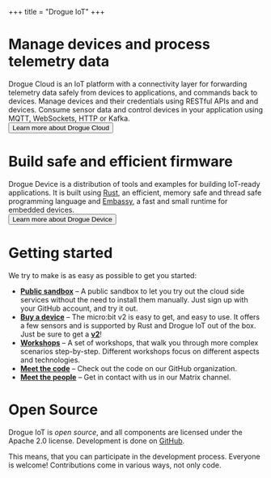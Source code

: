 +++
title = "Drogue IoT"
+++


<div class="feature_wrapper edges text secondary">

<div class="feature_column secondary">
<h1>Manage devices and process telemetry data</h1>
<div class="column_text">
Drogue Cloud is an IoT platform with a connectivity layer for forwarding telemetry data safely from devices to applications, and commands back to devices. Manage devices and their credentials using RESTful APIs and and devices. Consume sensor data and control devices in your application using MQTT, WebSockets, HTTP or Kafka.
</div>

<div class="column_button">
<a href="https://book.drogue.io/drogue-cloud/dev/index.html"><button class="mediumbutton">Learn more about Drogue Cloud</button></a>
</div>

</div>
<div class="feature_column secondary">
<h1>Build safe and efficient firmware</h1>
<div class="column_text">
Drogue Device is a distribution of tools and examples for building IoT-ready applications. It is built using <a href="https://www.rust-lang.org">Rust</a>, an efficient, memory safe and thread safe programming language and
<a href="https://embassy.dev">Embassy</a>, a fast and small runtime for embedded devices.
</div>

<div class="column_button">
<a href="https://book.drogue.io/drogue-device/dev/index.html"><button class="mediumbutton">Learn more about Drogue Device</button></a>
</div>
</div>

</div>

<div class="bodycontent text">
<h1>Getting started</h1>
We try to make is as easy as possible to get you started:

* **[Public sandbox](https://sandbox.drogue.cloud)** – A public sandbox to let you try out the cloud side services without the need to install them manually. Just sign up with your GitHub account, and try it out.
* **[Buy a device](https://microbit.org/buy/?version=microbitV2)** – The micro:bit v2 is easy to get, and easy to use. It offers a few sensors and is supported by Rust and Drogue IoT out of the box. Just be sure to get a <u>**v2**</u>!
* **[Workshops](https://book.drogue.io/drogue-workshops/index.html)** – A set of workshops, that walk you through more complex scenarios step-by-step. Different workshops focus on different aspects and technologies.
* **[Meet the code](https://github.com/drogue-iot)** – Check out the code on our GitHub organization.
* **[Meet the people](https://matrix.to/#/#drogue-iot:matrix.org)** – Get in contact with us in our Matrix channel.

<h1>Open Source</h1>

Drogue IoT is *open source*, and all components are licensed under the Apache 2.0 license.  Development is done on [GitHub](https://github.com/drogue-iot).

This means, that you can participate in the development process. Everyone is welcome! Contributions come in various
ways, not only code.

</div>
